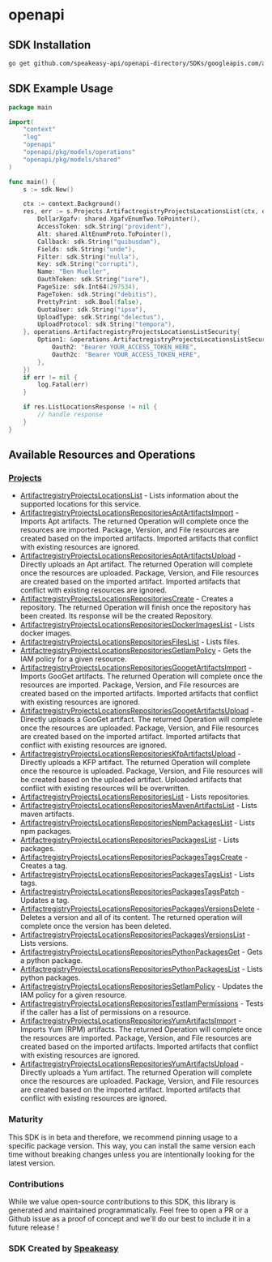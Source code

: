 # openapi

<!-- Start SDK Installation -->
## SDK Installation

```bash
go get github.com/speakeasy-api/openapi-directory/SDKs/googleapis.com/artifactregistry/v1/go
```
<!-- End SDK Installation -->

## SDK Example Usage
<!-- Start SDK Example Usage -->
```go
package main

import(
	"context"
	"log"
	"openapi"
	"openapi/pkg/models/operations"
	"openapi/pkg/models/shared"
)

func main() {
    s := sdk.New()

    ctx := context.Background()
    res, err := s.Projects.ArtifactregistryProjectsLocationsList(ctx, operations.ArtifactregistryProjectsLocationsListRequest{
        DollarXgafv: shared.XgafvEnumTwo.ToPointer(),
        AccessToken: sdk.String("provident"),
        Alt: shared.AltEnumProto.ToPointer(),
        Callback: sdk.String("quibusdam"),
        Fields: sdk.String("unde"),
        Filter: sdk.String("nulla"),
        Key: sdk.String("corrupti"),
        Name: "Ben Mueller",
        OauthToken: sdk.String("iure"),
        PageSize: sdk.Int64(297534),
        PageToken: sdk.String("debitis"),
        PrettyPrint: sdk.Bool(false),
        QuotaUser: sdk.String("ipsa"),
        UploadType: sdk.String("delectus"),
        UploadProtocol: sdk.String("tempora"),
    }, operations.ArtifactregistryProjectsLocationsListSecurity{
        Option1: &operations.ArtifactregistryProjectsLocationsListSecurityOption1{
            Oauth2: "Bearer YOUR_ACCESS_TOKEN_HERE",
            Oauth2c: "Bearer YOUR_ACCESS_TOKEN_HERE",
        },
    })
    if err != nil {
        log.Fatal(err)
    }

    if res.ListLocationsResponse != nil {
        // handle response
    }
}
```
<!-- End SDK Example Usage -->

<!-- Start SDK Available Operations -->
## Available Resources and Operations


### [Projects](docs/projects/README.md)

* [ArtifactregistryProjectsLocationsList](docs/projects/README.md#artifactregistryprojectslocationslist) - Lists information about the supported locations for this service.
* [ArtifactregistryProjectsLocationsRepositoriesAptArtifactsImport](docs/projects/README.md#artifactregistryprojectslocationsrepositoriesaptartifactsimport) - Imports Apt artifacts. The returned Operation will complete once the resources are imported. Package, Version, and File resources are created based on the imported artifacts. Imported artifacts that conflict with existing resources are ignored.
* [ArtifactregistryProjectsLocationsRepositoriesAptArtifactsUpload](docs/projects/README.md#artifactregistryprojectslocationsrepositoriesaptartifactsupload) - Directly uploads an Apt artifact. The returned Operation will complete once the resources are uploaded. Package, Version, and File resources are created based on the imported artifact. Imported artifacts that conflict with existing resources are ignored.
* [ArtifactregistryProjectsLocationsRepositoriesCreate](docs/projects/README.md#artifactregistryprojectslocationsrepositoriescreate) - Creates a repository. The returned Operation will finish once the repository has been created. Its response will be the created Repository.
* [ArtifactregistryProjectsLocationsRepositoriesDockerImagesList](docs/projects/README.md#artifactregistryprojectslocationsrepositoriesdockerimageslist) - Lists docker images.
* [ArtifactregistryProjectsLocationsRepositoriesFilesList](docs/projects/README.md#artifactregistryprojectslocationsrepositoriesfileslist) - Lists files.
* [ArtifactregistryProjectsLocationsRepositoriesGetIamPolicy](docs/projects/README.md#artifactregistryprojectslocationsrepositoriesgetiampolicy) - Gets the IAM policy for a given resource.
* [ArtifactregistryProjectsLocationsRepositoriesGoogetArtifactsImport](docs/projects/README.md#artifactregistryprojectslocationsrepositoriesgoogetartifactsimport) - Imports GooGet artifacts. The returned Operation will complete once the resources are imported. Package, Version, and File resources are created based on the imported artifacts. Imported artifacts that conflict with existing resources are ignored.
* [ArtifactregistryProjectsLocationsRepositoriesGoogetArtifactsUpload](docs/projects/README.md#artifactregistryprojectslocationsrepositoriesgoogetartifactsupload) - Directly uploads a GooGet artifact. The returned Operation will complete once the resources are uploaded. Package, Version, and File resources are created based on the imported artifact. Imported artifacts that conflict with existing resources are ignored.
* [ArtifactregistryProjectsLocationsRepositoriesKfpArtifactsUpload](docs/projects/README.md#artifactregistryprojectslocationsrepositorieskfpartifactsupload) - Directly uploads a KFP artifact. The returned Operation will complete once the resource is uploaded. Package, Version, and File resources will be created based on the uploaded artifact. Uploaded artifacts that conflict with existing resources will be overwritten.
* [ArtifactregistryProjectsLocationsRepositoriesList](docs/projects/README.md#artifactregistryprojectslocationsrepositorieslist) - Lists repositories.
* [ArtifactregistryProjectsLocationsRepositoriesMavenArtifactsList](docs/projects/README.md#artifactregistryprojectslocationsrepositoriesmavenartifactslist) - Lists maven artifacts.
* [ArtifactregistryProjectsLocationsRepositoriesNpmPackagesList](docs/projects/README.md#artifactregistryprojectslocationsrepositoriesnpmpackageslist) - Lists npm packages.
* [ArtifactregistryProjectsLocationsRepositoriesPackagesList](docs/projects/README.md#artifactregistryprojectslocationsrepositoriespackageslist) - Lists packages.
* [ArtifactregistryProjectsLocationsRepositoriesPackagesTagsCreate](docs/projects/README.md#artifactregistryprojectslocationsrepositoriespackagestagscreate) - Creates a tag.
* [ArtifactregistryProjectsLocationsRepositoriesPackagesTagsList](docs/projects/README.md#artifactregistryprojectslocationsrepositoriespackagestagslist) - Lists tags.
* [ArtifactregistryProjectsLocationsRepositoriesPackagesTagsPatch](docs/projects/README.md#artifactregistryprojectslocationsrepositoriespackagestagspatch) - Updates a tag.
* [ArtifactregistryProjectsLocationsRepositoriesPackagesVersionsDelete](docs/projects/README.md#artifactregistryprojectslocationsrepositoriespackagesversionsdelete) - Deletes a version and all of its content. The returned operation will complete once the version has been deleted.
* [ArtifactregistryProjectsLocationsRepositoriesPackagesVersionsList](docs/projects/README.md#artifactregistryprojectslocationsrepositoriespackagesversionslist) - Lists versions.
* [ArtifactregistryProjectsLocationsRepositoriesPythonPackagesGet](docs/projects/README.md#artifactregistryprojectslocationsrepositoriespythonpackagesget) - Gets a python package.
* [ArtifactregistryProjectsLocationsRepositoriesPythonPackagesList](docs/projects/README.md#artifactregistryprojectslocationsrepositoriespythonpackageslist) - Lists python packages.
* [ArtifactregistryProjectsLocationsRepositoriesSetIamPolicy](docs/projects/README.md#artifactregistryprojectslocationsrepositoriessetiampolicy) - Updates the IAM policy for a given resource.
* [ArtifactregistryProjectsLocationsRepositoriesTestIamPermissions](docs/projects/README.md#artifactregistryprojectslocationsrepositoriestestiampermissions) - Tests if the caller has a list of permissions on a resource.
* [ArtifactregistryProjectsLocationsRepositoriesYumArtifactsImport](docs/projects/README.md#artifactregistryprojectslocationsrepositoriesyumartifactsimport) - Imports Yum (RPM) artifacts. The returned Operation will complete once the resources are imported. Package, Version, and File resources are created based on the imported artifacts. Imported artifacts that conflict with existing resources are ignored.
* [ArtifactregistryProjectsLocationsRepositoriesYumArtifactsUpload](docs/projects/README.md#artifactregistryprojectslocationsrepositoriesyumartifactsupload) - Directly uploads a Yum artifact. The returned Operation will complete once the resources are uploaded. Package, Version, and File resources are created based on the imported artifact. Imported artifacts that conflict with existing resources are ignored.
<!-- End SDK Available Operations -->

### Maturity

This SDK is in beta and therefore, we recommend pinning usage to a specific package version.
This way, you can install the same version each time without breaking changes unless you are intentionally
looking for the latest version.

### Contributions

While we value open-source contributions to this SDK, this library is generated and maintained programmatically.
Feel free to open a PR or a Github issue as a proof of concept and we'll do our best to include it in a future release !

### SDK Created by [Speakeasy](https://docs.speakeasyapi.dev/docs/using-speakeasy/client-sdks)
